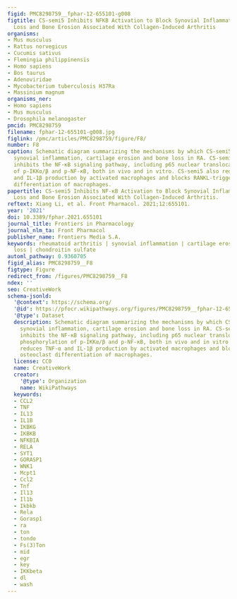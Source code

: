 ```yaml
---
figid: PMC8298759__fphar-12-655101-g008
figtitle: CS-semi5 Inhibits NFKB Activation to Block Synovial Inflammation, Cartilage
  Loss and Bone Erosion Associated With Collagen-Induced Arthritis
organisms:
- Mus musculus
- Rattus norvegicus
- Cucumis sativus
- Flemingia philippinensis
- Homo sapiens
- Bos taurus
- Adenoviridae
- Mycobacterium tuberculosis H37Ra
- Massinium magnum
organisms_ner:
- Homo sapiens
- Mus musculus
- Drosophila melanogaster
pmcid: PMC8298759
filename: fphar-12-655101-g008.jpg
figlink: /pmc/articles/PMC8298759/figure/F8/
number: F8
caption: Schematic diagram summarizing the mechanisms by which CS-semi5 alleviates
  synovial inflammation, cartilage erosion and bone loss in RA. CS-semi5 effectively
  inhibits the NF-κB signaling pathway, including p65 nuclear translocation and phosphorylation
  of p-IKKα/β and p-NF-κB, both in vivo and in vitro. CS-semi5 also reduces TNF‐α
  and IL‐1β production by activated macrophages and blocks RANKL-trigged osteoclast
  differentiation of macrophages.
papertitle: CS-semi5 Inhibits NF-κB Activation to Block Synovial Inflammation, Cartilage
  Loss and Bone Erosion Associated With Collagen-Induced Arthritis.
reftext: Xiang Li, et al. Front Pharmacol. 2021;12:655101.
year: '2021'
doi: 10.3389/fphar.2021.655101
journal_title: Frontiers in Pharmacology
journal_nlm_ta: Front Pharmacol
publisher_name: Frontiers Media S.A.
keywords: rheumatoid arthritis | synovial inflammation | cartilage erosion | bone
  loss | chondroitin sulfate
automl_pathway: 0.9360705
figid_alias: PMC8298759__F8
figtype: Figure
redirect_from: /figures/PMC8298759__F8
ndex: ''
seo: CreativeWork
schema-jsonld:
  '@context': https://schema.org/
  '@id': https://pfocr.wikipathways.org/figures/PMC8298759__fphar-12-655101-g008.html
  '@type': Dataset
  description: Schematic diagram summarizing the mechanisms by which CS-semi5 alleviates
    synovial inflammation, cartilage erosion and bone loss in RA. CS-semi5 effectively
    inhibits the NF-κB signaling pathway, including p65 nuclear translocation and
    phosphorylation of p-IKKα/β and p-NF-κB, both in vivo and in vitro. CS-semi5 also
    reduces TNF‐α and IL‐1β production by activated macrophages and blocks RANKL-trigged
    osteoclast differentiation of macrophages.
  license: CC0
  name: CreativeWork
  creator:
    '@type': Organization
    name: WikiPathways
  keywords:
  - CCL2
  - TNF
  - IL13
  - IL1B
  - IKBKG
  - IKBKB
  - NFKBIA
  - RELA
  - SYT1
  - GORASP1
  - WNK1
  - Mcpt1
  - Ccl2
  - Tnf
  - Il13
  - Il1b
  - Ikbkb
  - Rela
  - Gorasp1
  - ra
  - ton
  - tondo
  - Fs(3)Ton
  - mid
  - egr
  - key
  - IKKbeta
  - dl
  - wash
---
```


